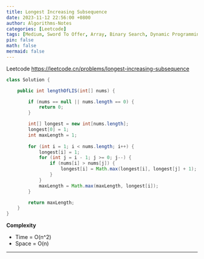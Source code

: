 ```yaml
---
title: Longest Increasing Subsequence
date: 2023-11-12 22:56:00 +0800
author: Algorithms-Notes
categories: [Leetcode]
tags: [Medium, Sword To Offer, Array, Binary Search, Dynamic Programming]
pin: false
math: false
mermaid: false
---
```


Leetcode <https://leetcode.cn/problems/longest-increasing-subsequence>

```java
class Solution {

    public int lengthOfLIS(int[] nums) {

        if (nums == null || nums.length == 0) {
            return 0;
        }

        int[] longest = new int[nums.length];
        longest[0] = 1;
        int maxLength = 1;
        
        for (int i = 1; i < nums.length; i++) {
            longest[i] = 1;
            for (int j = i - 1; j >= 0; j--) {
                if (nums[i] > nums[j]) {
                    longest[i] = Math.max(longest[i], longest[j] + 1);
                }
            }
            maxLength = Math.max(maxLength, longest[i]);
        }

        return maxLength;
    }
}
```

**Complexity**

* Time = O(n^2) 
* Space = O(n) 

---